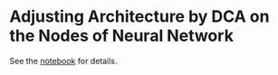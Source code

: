 # Adjusting Architecture by DCA on the Nodes of Neural Network

See the [notebook](Adjusting%20architecture%20by%20DCA%20on%20the%20nodes%20of%20neural%20network.ipynb) for details.